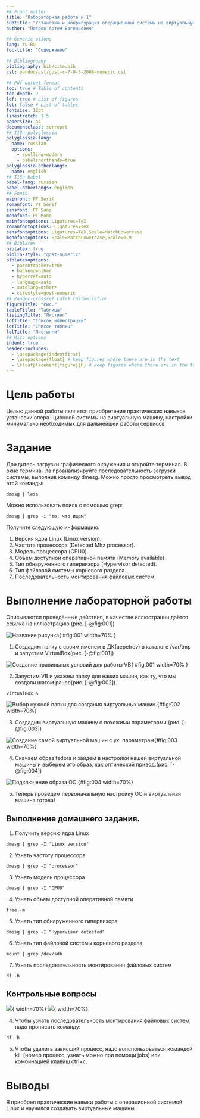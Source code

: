 ```yaml
---
## Front matter
title: "Лабораторная работа н.1"
subtitle: "Установка и конфигурация операционной системы на виртуальную машину"
author: "Петров Артем Евгеньевич"

## Generic otions
lang: ru-RU
toc-title: "Содержание"

## Bibliography
bibliography: bib/cite.bib
csl: pandoc/csl/gost-r-7-0-5-2008-numeric.csl

## Pdf output format
toc: true # Table of contents
toc-depth: 2
lof: true # List of figures
lot: false # List of tables
fontsize: 12pt
linestretch: 1.5
papersize: a4
documentclass: scrreprt
## I18n polyglossia
polyglossia-lang:
  name: russian
  options:
	- spelling=modern
	- babelshorthands=true
polyglossia-otherlangs:
  name: english
## I18n babel
babel-lang: russian
babel-otherlangs: english
## Fonts
mainfont: PT Serif
romanfont: PT Serif
sansfont: PT Sans
monofont: PT Mono
mainfontoptions: Ligatures=TeX
romanfontoptions: Ligatures=TeX
sansfontoptions: Ligatures=TeX,Scale=MatchLowercase
monofontoptions: Scale=MatchLowercase,Scale=0.9
## Biblatex
biblatex: true
biblio-style: "gost-numeric"
biblatexoptions:
  - parentracker=true
  - backend=biber
  - hyperref=auto
  - language=auto
  - autolang=other*
  - citestyle=gost-numeric
## Pandoc-crossref LaTeX customization
figureTitle: "Рис."
tableTitle: "Таблица"
listingTitle: "Листинг"
lofTitle: "Список иллюстраций"
lotTitle: "Список таблиц"
lolTitle: "Листинги"
## Misc options
indent: true
header-includes:
  - \usepackage{indentfirst}
  - \usepackage{float} # keep figures where there are in the text
  - \floatplacement{figure}{H} # keep figures where there are in the text
---
```


# Цель работы

Целью данной работы является приобретение практических навыков установки опера-
ционной системы на виртуальную машину, настройки минимально необходимых для
дальнейшей работы сервисов

# Задание

Дождитесь загрузки графического окружения и откройте терминал. В окне термина-
ла проанализируйте последовательность загрузки системы, выполнив команду dmesg.
Можно просто просмотреть вывод этой команды:

``` 
dmesg | less
```

Можно использовать поиск с помощью grep:

``` 
dmesg | grep -i "то, что ищем"
``` 

Получите следующую информацию.
1. Версия ядра Linux (Linux version).
2. Частота процессора (Detected Mhz processor).
3. Модель процессора (CPU0).
4. Объем доступной оперативной памяти (Memory available).
5. Тип обнаруженного гипервизора (Hypervisor detected).
6. Тип файловой системы корневого раздела.
7. Последовательность монтирования файловых систем.

# Выполнение лабораторной работы

Описываются проведённые действия, в качестве иллюстрации даётся ссылка на иллюстрацию (рис. [-@fig:001])

![Название рисунка](image/placeimg_800_600_tech.jpg){ #fig:001 width=70% }

1. Создадим папку с своим именем в ДК(aepetrov) в каталоге /var/tmp и запустим VirtualBox(рис. [-@fig:001])

![Создание правильных условий для работы VB](image/1.png){ #fig:001 width=70% }
 
2. Запустим VB и укажем папку для наших машин, как ту, что мы создали шагом ранее(рис. [-@fig:002]).

```
VirtualBox &
```

![Выбор нужной папки для создания виртуальных машин.](image/2.png){#fig:002 width=70%}

3. Создадим виртуальную машину с похожими параметрами.(рис. [-@fig:003])

![Создание самой виртуальной машин с ук. параметрам](image/3.png){#fig:003 width=70%}

4. Скачаем образ fedora и зайдем в настройки нашей виртуальной машины и выберем это образ, как оптический привод.(рис. [-@fig:004])

![Подключение образа ОС.](image/4.png){#fig:004 width=70%}

5. Теперь проведем первоначальную настройку ОС и виртуальная машина готова!

## Выполнение домашнего задания.

1. Получить версию ядра Linux

```
dmesg | grep -I "Linux version"
```

2. Узнать частоту процессора

```
dmesg | grep -I "processor"
```

3. Узнать модель процессора

```
dmesg | grep -I "CPU0"
```

4. Узнать объем доступной оперативной памяти

```
free -m
```

5. Узнать тип обнаруженного гипервизора

```
dmesg | grep -I "Hypervisor detected"
```

6. Узнать тип файловой системы корневого раздела

```
mount | grep /dev/sdb
```

7. Узнать последовательность монтирования файловых систем

```
df -h
```

## Контрольные вопросы

![](image/5.png){ width=70%}
![](image/6.png){ width=70%}

4. Чтобы узнать последовательность монтирования файловых систем, надо прописать команду:

```
df -h
```

5. Чтобы удалить зависший процесс, надо вопспользоваться командой kill [номер процесс, узнать можно при помощи jobs] или комбинацией клавиш ctrl+c.

# Выводы

Я приобрел практические навыки работы с операционной системой Linux и научился создавать виртуальные машины.



